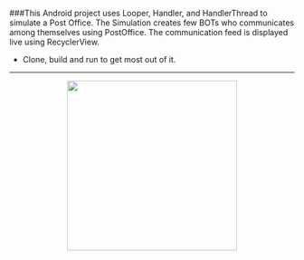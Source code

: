 ###This Android project uses Looper, Handler, and HandlerThread to simulate a Post Office. The Simulation creates few BOTs who communicates among themselves using PostOffice. The communication feed is displayed live using RecyclerView.

- Clone, build and run to get most out of it.

<hr />
<p align="center">
  <img src="https://janishar.github.io/images/postoffice-simulation.png" width="300">
</p>
